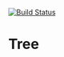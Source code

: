 [![Build Status](https://travis-ci.org/teantut/Tree.svg?branch=main)](https://travis-ci.org/teantut/Tree)
# Tree
